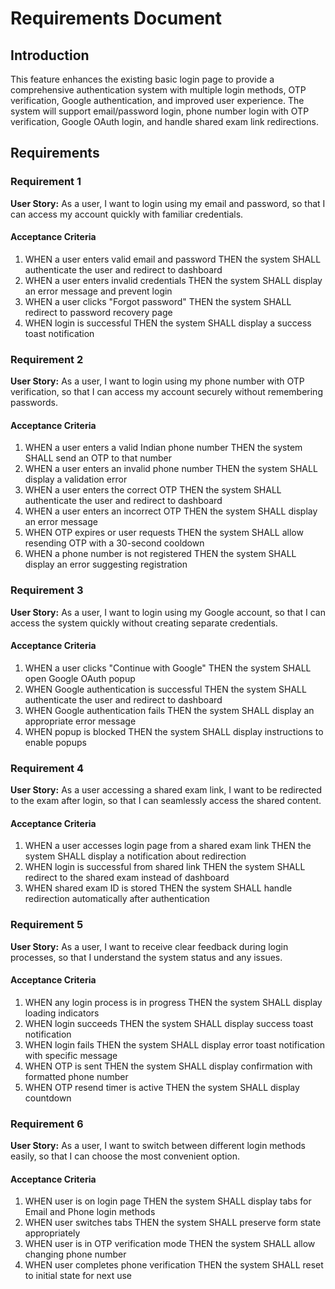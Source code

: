 # Requirements Document

## Introduction

This feature enhances the existing basic login page to provide a comprehensive authentication system with multiple login methods, OTP verification, Google authentication, and improved user experience. The system will support email/password login, phone number login with OTP verification, Google OAuth login, and handle shared exam link redirections.

## Requirements

### Requirement 1

**User Story:** As a user, I want to login using my email and password, so that I can access my account quickly with familiar credentials.

#### Acceptance Criteria

1. WHEN a user enters valid email and password THEN the system SHALL authenticate the user and redirect to dashboard
2. WHEN a user enters invalid credentials THEN the system SHALL display an error message and prevent login
3. WHEN a user clicks "Forgot password" THEN the system SHALL redirect to password recovery page
4. WHEN login is successful THEN the system SHALL display a success toast notification

### Requirement 2

**User Story:** As a user, I want to login using my phone number with OTP verification, so that I can access my account securely without remembering passwords.

#### Acceptance Criteria

1. WHEN a user enters a valid Indian phone number THEN the system SHALL send an OTP to that number
2. WHEN a user enters an invalid phone number THEN the system SHALL display a validation error
3. WHEN a user enters the correct OTP THEN the system SHALL authenticate the user and redirect to dashboard
4. WHEN a user enters an incorrect OTP THEN the system SHALL display an error message
5. WHEN OTP expires or user requests THEN the system SHALL allow resending OTP with a 30-second cooldown
6. WHEN a phone number is not registered THEN the system SHALL display an error suggesting registration

### Requirement 3

**User Story:** As a user, I want to login using my Google account, so that I can access the system quickly without creating separate credentials.

#### Acceptance Criteria

1. WHEN a user clicks "Continue with Google" THEN the system SHALL open Google OAuth popup
2. WHEN Google authentication is successful THEN the system SHALL authenticate the user and redirect to dashboard
3. WHEN Google authentication fails THEN the system SHALL display an appropriate error message
4. WHEN popup is blocked THEN the system SHALL display instructions to enable popups

### Requirement 4

**User Story:** As a user accessing a shared exam link, I want to be redirected to the exam after login, so that I can seamlessly access the shared content.

#### Acceptance Criteria

1. WHEN a user accesses login page from a shared exam link THEN the system SHALL display a notification about redirection
2. WHEN login is successful from shared link THEN the system SHALL redirect to the shared exam instead of dashboard
3. WHEN shared exam ID is stored THEN the system SHALL handle redirection automatically after authentication

### Requirement 5

**User Story:** As a user, I want to receive clear feedback during login processes, so that I understand the system status and any issues.

#### Acceptance Criteria

1. WHEN any login process is in progress THEN the system SHALL display loading indicators
2. WHEN login succeeds THEN the system SHALL display success toast notification
3. WHEN login fails THEN the system SHALL display error toast notification with specific message
4. WHEN OTP is sent THEN the system SHALL display confirmation with formatted phone number
5. WHEN OTP resend timer is active THEN the system SHALL display countdown

### Requirement 6

**User Story:** As a user, I want to switch between different login methods easily, so that I can choose the most convenient option.

#### Acceptance Criteria

1. WHEN user is on login page THEN the system SHALL display tabs for Email and Phone login methods
2. WHEN user switches tabs THEN the system SHALL preserve form state appropriately
3. WHEN user is in OTP verification mode THEN the system SHALL allow changing phone number
4. WHEN user completes phone verification THEN the system SHALL reset to initial state for next use